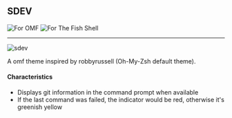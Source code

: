 ## SDEV

![For OMF](https://img.shields.io/badge/Theme%20For-Oh--My--Fish-yellow) ![For The Fish Shell](https://img.shields.io/badge/Shell-Fish-blue)

___
![sdev](https://i.ibb.co/7vgmxRb/IMG-20200908-182838.jpg)

A omf theme inspired by robbyrussell (Oh-My-Zsh default theme).

#### Characteristics
- Displays git information in the command prompt when available
- If the last command was failed, the indicator would be red, otherwise it's greenish yellow

